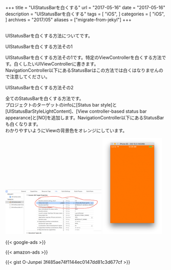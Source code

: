 +++
title = "UIStatusBarを白くする"
url = "2017-05-16"
date = "2017-05-16"
description = "UIStatusBarを白くする"
tags = [
    "iOS",
]
categories = [
    "iOS",
]
archives = "2017/05"
aliases = ["migrate-from-jekyl"]
+++

<br>
UIStatusBarを白くする方法についてです。  

UIStatusBarを白くする方法その1  

UIStatusBarを白くする方法その1です。特定のViewControllerを白くする方法です。白くしたいUIViewControllerに書きます。  
NavigationController以下にあるStatusBarはこの方法では白くはなりませんので注意してください。  

UIStatusBarを白くする方法その2

全てのStatusBarを白くする方法です。  
プロジェクトのターゲットのinfoに[Status bar style]と[UIStatusBarStyleLightContent]、[View controller-based status bar appearance]と[NO]を追加します。NavigationController以下にあるStatusBarも白くなります。  
 わかりやすいようにViewの背景色をオレンジにしています。  

 ![alt](1.png)
 ![alt](2.png)

 <!-- Google Ads -->
 {{< google-ads >}}

 <!-- Amazon Ads -->
 {{< amazon-ads >}}

{{< gist O-Junpei 3f485ae74f1144ec0147dd81c3d677cf >}}
